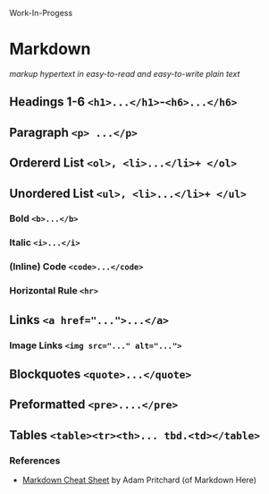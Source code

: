 Work-In-Progess


# Markdown

_markup hypertext in easy-to-read and easy-to-write plain text_


## Headings 1-6  `<h1>...</h1>`-`<h6>...</h6>`


## Paragraph `<p> ...</p>`

## Ordererd List `<ol>, <li>...</li>+ </ol>`

## Unordered List `<ul>, <li>...</li>+ </ul>`


### Bold `<b>...</b>`

### Italic `<i>...</i>`

### (Inline) Code `<code>...</code>`


### Horizontal Rule `<hr>`



## Links `<a href="...">...</a>`


### Image Links `<img src="..." alt="...">`


## Blockquotes `<quote>...</quote>`


## Preformatted `<pre>....</pre>`



## Tables `<table><tr><th>... tbd.<td></table>`



### References

- [Markdown Cheat Sheet](https://github.com/adam-p/markdown-here/wiki/Markdown-Cheatsheet) by Adam Pritchard (of Markdown Here)

